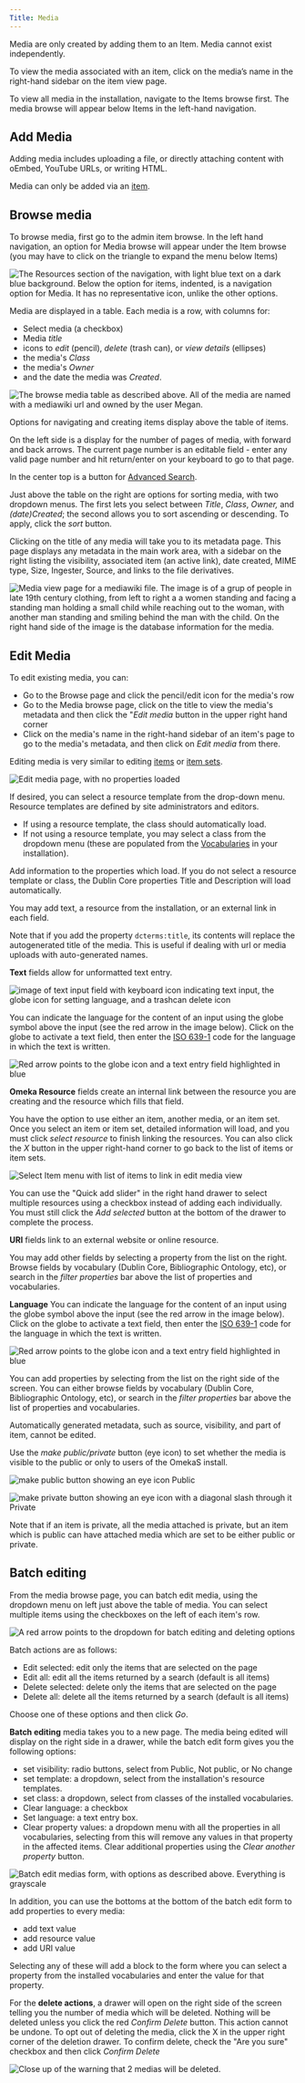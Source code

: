 ```yaml
---
Title: Media
---
```

Media are only created by adding them to an Item. Media cannot exist independently. 

To view the media associated with an item, click on the media’s name in the right-hand sidebar on the item view page.

To view all media in the installation, navigate to the Items browse first. The media browse will appear below Items in the left-hand navigation.

## Add Media

Adding media includes uploading a file, or directly attaching content with oEmbed, YouTube URLs, or writing HTML.

Media can only be added via an [item](../content/items.md). 

## Browse media
To browse media, first go to the admin item browse. In the left hand navigation, an option for Media browse will appear under the Item browse (you may have to click on the triangle to expand the menu below Items)

![The Resources section of the navigation, with light blue text on a dark blue background. Below the option for items, indented, is a navigation option for Media. It has no representative icon, unlike the other options.](/content/contentfiles/media-browsenav.png)

Media are displayed in a table. Each media is a row, with columns for:

- Select media (a checkbox)
- Media *title*
- icons to *edit* (pencil), *delete* (trash can), or *view details* (ellipses)
- the media's *Class*
- the media's *Owner*
- and the date the media was *Created*. 

![The browse media table as described above. All of the media are named with a mediawiki url and owned by the user Megan.](/content/contentfiles/media_browse.png)

Options for navigating and creating items display above the table of items. 

On the left side is a display for the number of pages of media, with forward and back arrows. The current page number is an editable field - enter any valid page number and hit return/enter on your keyboard to go to that page. 

In the center top is a button for [Advanced Search](/search.md). 

Just above the table on the right are options for sorting media, with two dropdown menus. The first lets you select between *Title*, *Class*, *Owner,* and *(date)Created*; the second allows you to sort ascending or descending. To apply, click the *sort* button.

Clicking on the title of any media will take you to its metadata page. This page displays any metadata in the main work area, with a sidebar on the right listing the visibility, associated item (an active link), date created, MIME type, Size, Ingester, Source, and links to the file derivatives.

![Media view page for a mediawiki file. The image is of a grup of people in late 19th century clothing, from left to right a a women standing and facing a standing man holding a small child while reaching out to the woman, with another man standing and smiling behind the man with the child. On the right hand side of the image is the database information for the media.](../content/contentfiles/media_view.png)


## Edit Media
To edit existing media, you can:

- Go to the Browse page and click the pencil/edit icon for the media's row
- Go to the Media browse page, click on the title to view the media's metadata and then click the "*Edit media* button in the upper right hand corner
- Click on the media's name in the right-hand sidebar of an item's page to go to the media's metadata, and then click on *Edit media* from there.

Editing media is very similar to editing [items](../content/items) or [item sets](../content/item-sets).

![Edit media page, with no properties loaded](../content/contentfiles/media_edit.png)

If desired, you can select a resource template from the drop-down menu. Resource templates are defined by site administrators and editors.

- If using a resource template, the class should automatically load.
- If not using a resource template, you may select a class from the dropdown menu (these are populated from the [Vocabularies](/content/vocabularies.md) in your installation).

Add information to the properties which load. If you do not select a resource template or class, the Dublin Core properties Title and Description will load automatically.

You may add text, a resource from the installation, or an external link in each field.  

Note that if you add the property `dcterms:title`, its contents will replace the autogenerated title of the media. This is useful if dealing with url or media uploads with auto-generated names.  

**Text** fields allow for unformatted text entry.

![image of text input field with keyboard icon indicating text input, the globe icon for setting language, and a trashcan delete icon](/content/contentfiles/items_textedit.png)

You can indicate the language for the content of an input using the globe symbol above the input (see the red arrow in the image below). Click on the globe to activate a text field, then enter the [ISO 639-1](https://en.wikipedia.org/wiki/List_of_ISO_639-1_codes) code for the language in which the text is written.

![Red arrow points to the globe icon and a text entry field highlighted in blue](/content/contentfiles/item_lang.png)

**Omeka Resource** fields create an internal link between the resource you are creating and the resource which fills that field. 

You have the option to use either an item, another media, or an item set. Once you select an item or item set, detailed information will load, and you must click *select resource* to finish linking the resources. You can also click the *X* button in the upper right-hand corner to go back to the list of items or item sets.

![Select Item menu with list of items to link in edit media view](/content/contentfiles/media_addresource.png)

You can use the "Quick add slider" in the right hand drawer to select multiple resources using a checkbox instead of adding each individually. You must still click the *Add selected* button at the bottom of the drawer to complete the process.
     
**URI** fields link to an external website or online resource.

You may add other fields by selecting a property from the list on the right. Browse fields by vocabulary (Dublin Core, Bibliographic Ontology, etc), or search in the *filter properties* bar above the list of properties and vocabularies.

**Language** You can indicate the language for the content of an input using the globe symbol above the input (see the red arrow in the image below). Click on the globe to activate a text field, then enter the [ISO 639-1](https://en.wikipedia.org/wiki/List_of_ISO_639-1_codes) code for the language in which the text is written.

![Red arrow points to the globe icon and a text entry field highlighted in blue](/content/contentfiles/item_lang.png)

You can add properties by selecting from the list on the right side of the screen. You can either browse fields by vocabulary (Dublin Core, Bibliographic Ontology, etc), or search in the *filter properties* bar above the list of properties and vocabularies.

Automatically generated metadata, such as source, visibility, and part of item, cannot be edited. 

Use the *make public/private* button (eye icon) to set whether the media is visible to the public or only to users of the OmekaS install. 

![make public button showing an eye icon](../content/contentfiles/item_public.png) Public 

![make private button showing an eye icon with a diagonal slash through it](../content/contentfiles/item_private.png)  Private

Note that if an item is private, all the media attached is private, but an item which is public can have attached media which are set to be either public or private.

## Batch editing

From the media browse page, you can batch edit media, using the dropdown menu on left just above the table of media. You can select multiple items using the checkboxes on the left of each item's row.

![A red arrow points to the dropdown for batch editing and deleting options](/content/contentfiles/media_batch1.png)

Batch actions are as follows:  

- Edit selected: edit only the items that are selected on the page
- Edit all: edit all the items returned by a search (default is all items)
- Delete selected: delete only the items that are selected on the page
- Delete all: delete all the items returned by a search (default is all items)

Choose one of these options and then click *Go*.

**Batch editing** media takes you to a new page. The media being edited will display on the right side in a drawer, while the batch edit form gives you the following options:  

- set visibility: radio buttons, select from Public, Not public, or No change
- set template: a dropdown, select from the installation's resource templates.
- set class: a dropdown, select from classes of the installed vocabularies.
- Clear language: a checkbox
- Set language: a text entry box.
- Clear property values: a dropdown menu with all the properties in all vocabularies, selecting from this will remove any values in that property in the affected items. Clear additional properties using the *Clear another property* button.

![Batch edit medias form, with options as described above. Everything is grayscale](/content/contentfiles/media_batchedit.png)

In addition, you can use the bottoms at the bottom of the batch edit form to add properties to every media:

- add text value
- add resource value
- add URI value  

Selecting any of these will add a block to the form where you can select a property from the installed vocabularies and enter the value for that property.

For the **delete actions**, a drawer will open on the right side of the screen telling you the number of media which will be deleted. Nothing will be deleted unless you click the red *Confirm Delete* button. This action cannot be undone. To opt out of deleting the media, click the X in the upper right corner of the deletion drawer. To confirm delete, check the "Are you sure" checkbox and then click *Confirm Delete*

![Close up of the warning that 2 medias will be deleted.](/content/contentfiles/media_batchdelwarn.png)

